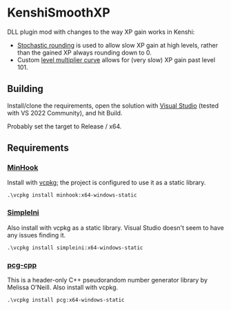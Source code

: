 # KenshiSmoothXP
DLL plugin mod with changes to the way XP gain works in Kenshi:
- [Stochastic rounding](https://en.wikipedia.org/wiki/Rounding#Stochastic_rounding) is used to allow slow XP gain at high levels, rather than the gained XP always rounding down to 0.
- Custom [level multiplier curve](https://www.reddit.com/r/Kenshi/comments/1hisvzq/kenshi_fact_of_the_day_11/) allows for (very slow) XP gain past level 101.

## Building
Install/clone the requirements, open the solution with [Visual Studio](https://visualstudio.microsoft.com/vs/community/) (tested with VS 2022 Community), and hit Build.

Probably set the target to Release / x64.

## Requirements

### [MinHook](https://www.codeproject.com/KB/winsdk/LibMinHook.aspx)
Install with [vcpkg](https://learn.microsoft.com/en-us/vcpkg/get_started/get-started-msbuild?pivots=shell-powershell#1---set-up-vcpkg); the project is configured to use it as a static library.

`.\vcpkg install minhook:x64-windows-static`

### [SimpleIni](https://github.com/brofield/simpleini)
Also install with vcpkg as a static library. Visual Studio doesn't seem to have any issues finding it.

`.\vcpkg install simpleini:x64-windows-static`

### [pcg-cpp](https://www.pcg-random.org/)
This is a header-only C++ pseudorandom number generator library by Melissa O'Neill. Also install with vcpkg.

`.\vcpkg install pcg:x64-windows-static`
